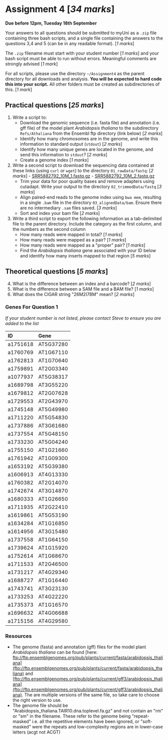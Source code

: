

# Assignment 4 [*34 marks*]

**Due before 12pm, Tuesday 18th September**

Your answers to all questions should be submitted to myUni as a `.zip` file containing three bash scripts, and a single file containing the answers to the questions 3,4 and 5 (can be in any readable format). [*1 marks*]

The `.zip` filename must start with your student number [*1 marks*] and your bash script must be able to run without errors.
Meaningful comments are strongly advised [*1 mark*]

For all scripts, please use the directory `~/Assignment4` as the parent directory for all downloads and analysis.
**You will be expected to hard code this into your script.**
All other folders must be created as subdirectories of this. [*1 mark*]


## Practical questions [*25 marks*]

1. Write a script to:
    + Download the genomic sequence (i.e. fasta file) and annotation (i.e. gff file) of the model plant _Arabidopsis thaliana_ to the subdirectory `Refs/Athaliana` from the Ensembl ftp directory (link below) [*2 marks*]
    + Identify how many chromosomes are in the genome, and write this information to standard output (`stdout`) [*2 marks*]
    + Identify how many unique genes are located in the genome, and send this information to `stdout`? [*2 marks*]
    + Create a genome index [*1 marks*]
2. Write a second script to download the sequencing data contained at these links (using `curl` or `wget`) to the directory `01_rawData/fastq`: [*2 marks*]
        - [SRR5882792_10M_1.fastq.gz](https://universityofadelaide.box.com/shared/static/egl3n16r0ziaxlvbs9074xqd1liktnuz.gz)
        - [SRR5882792_10M_2.fastq.gz](https://universityofadelaide.box.com/shared/static/g2ly4kzz1blus5juy426i37zl45o38pu.gz)
    + Trim your data for poor quality bases and remove adapters using cutadapt. Write your output to the directory `02_trimmedData/fastq` [*3 marks*]
    + Align paired-end reads to the genome index using `bwa mem`, resulting in a single `.bam` file in the directory `03_alignedData/bam`. Ensure there are no intermediary `.sam` files saved. [*3 marks*]
    + Sort and index your bam file [*2 marks*]
3. Write a third script to export the following information as a tab-delimited file to the parent directory. Include the category as the first column, and the numbers as the second column
    + How many reads were mapped in total? [*1 marks*]
    + How many reads were mapped as a pair? [*1 marks*]
    + How many reads were mapped as a "proper" pair? [*1 marks*]
    + Find the _Arabidopsis thaliana_ gene associated with your ID below and identify how many inserts mapped to that region [*5 marks*]


## Theoretical questions [*5 marks*]

4. What is the difference between an index and a barcode? [*2 marks*]
5. What is the difference between a SAM file and a BAM file? [*1 marks*]
6. What does the CIGAR string "26M2I78M" mean? [*2 marks*]


### Genes For Question 1

*If your student number is not listed, please contact Steve to ensure you are added to the list*

| ID       | Gene      |
|:---------|:----------|
| a1751618 | AT5G37280 |
| a1760769 | AT1G67110 |
| a1762813 | AT1G70640 |
| a1759891 | AT2G03340 |
| a1077937 | AT5G38317 |
| a1689798 | AT3G55220 |
| a1679812 | AT2G07628 |
| a1729553 | AT2G43970 |
| a1745148 | AT5G49980 |
| a1711220 | AT5G54830 |
| a1737886 | AT3G61680 |
| a1737554 | AT5G48150 |
| a1733230 | AT5G04240 |
| a1755150 | AT1G21660 |
| a1761942 | AT1G09300 |
| a1653192 | AT5G39380 |
| a1606913 | AT4G13330 |
| a1760382 | AT2G14070 |
| a1742674 | AT3G14870 |
| a1680333 | AT1G26650 |
| a1711935 | AT2G22410 |
| a1619861 | AT5G53190 |
| a1634284 | AT1G16850 |
| a1614956 | AT3G15480 |
| a1737558 | AT1G64150 |
| a1739624 | AT1G15920 |
| a1752614 | AT1G68670 |
| a1711533 | AT2G46500 |
| a1731217 | AT4G29340 |
| a1688727 | AT1G16440 |
| a1743741 | AT3G23130 |
| a1733253 | AT4G22220 |
| a1735373 | AT1G16570 |
| a1696632 | AT4G06688 |
| a1715156 | AT4G29580 |


### Resources

- The genome (fasta) and annotation (gff) files for the model plant _Arabidopsis thaliana_ can be found [here: ftp://ftp.ensemblgenomes.org/pub/plants/current/fasta/arabidopsis_thaliana](ftp://ftp.ensemblgenomes.org/pub/plants/current/fasta/arabidopsis_thaliana) and [ftp://ftp.ensemblgenomes.org/pub/plants/current/gff3/arabidopsis_thaliana](ftp://ftp.ensemblgenomes.org/pub/plants/current/gff3/arabidopsis_thaliana). The are multiple versions of the same file, so take care to choose the right version to use.
- The genome file should be "Arabidopsis_thaliana.TAIR10.dna.toplevel.fa.gz" and not contain an "rm" or "sm" in the filename. These refer to the genome being "repeat-masked" i.e. all the repetitive elements have been ignored, or "soft-masked" were the repeats and low-complexity regions are in lower-case letters (acgt not ACGT)
